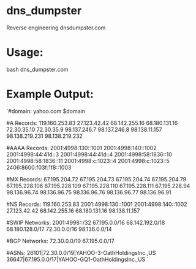 # dns_dumpster
Reverse engineering dnsdumpster.com

# Usage:

bash dns_dumpster.com

# Example Output:

`#domain:
yahoo.com $domain


#A Records:
119.160.253.83 
27.123.42.42 
68.142.255.16 
68.180.131.16 
72.30.35.10 
72.30.35.9 
98.137.246.7 
98.137.246.8 
98.138.11.157 
98.138.219.231 
98.138.219.232 


#AAAA Records:
2001:4998:130::1001
2001:4998:140::1002
2001:4998:44:41d::3
2001:4998:44:41d::4
2001:4998:58:1836::10
2001:4998:58:1836::11
2001:4998:c:1023::4
2001:4998:c:1023::5
2406:8600:f03f:1f8::1003

#MX Records:
67.195.204.72
67.195.204.73
67.195.204.74
67.195.204.79
67.195.228.106
67.195.228.109
67.195.228.110
67.195.228.111
67.195.228.94
98.136.96.74
98.136.96.75
98.136.96.76
98.136.96.77
98.136.96.91

#NS Records:
119.160.253.83
2001:4998:130::1001
2001:4998:140::1002
27.123.42.42
68.142.255.16
68.180.131.16
98.138.11.157


#SWIP Networks: 
2001:4998::/32
67.195.0.0/16
68.142.192.0/18
68.180.128.0/17
72.30.0.0/16
98.136.0.0/14

#BGP Networks:
72.30.0.0/19
67.195.0.0/17

#ASNs:
26101|72.30.0.0/19|YAHOO-3-OathHoldingsInc.,US
36647|67.195.0.0/17|YAHOO-GQ1-OathHoldingsInc.,US
`
